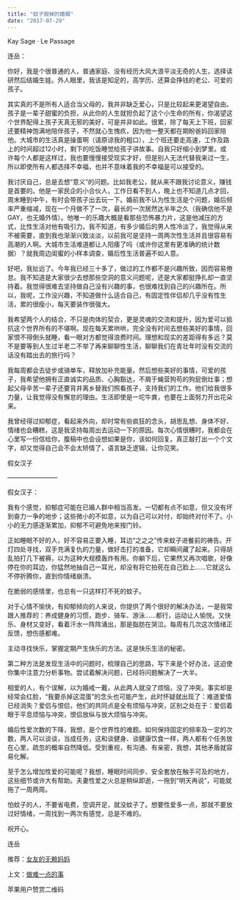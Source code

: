 ```yaml
---
title: "蚊子毁掉的婚姻"
date: "2017-07-29"
---
```


Kay Sage · Le Passage

连岳：

你好，我是个很普通的人，普通家庭、没有经历大风大浪平淡无奇的人生，选择读研然后结婚生娃。外人眼里，我该是知足的，高学历、还算会挣钱的老公、可爱的孩子。 

其实真的不是所有人适合当父母的，我并非缺乏爱心，只是比较起来更渴望自由。孩子是一辈子甜蜜的负担，从此你的人生就担负起了这个小生命的所有，你渴望这个世界配得上孩子天真无邪的美好，可是并非如此。很累，除了每天上下班，回家还要精神饱满地陪伴孩子，不然就心生愧疚，因为他一整天都在期盼爸妈回家陪他。大城市的生活真是操蛋啊（请原谅我的粗口），上个班还要走高速，工作及路上的时间超过12小时，剩下的吃饭睡觉给孩子讲故事。自我只好缩小到梦里。或许每个人都是这样过，我也要慢慢接受现实才好，但是别人无法代替我来过一生，所以即使所有人都选择不幸福，也并不意味着我的不幸福是可以接受的。   

我讨厌自己，总是去想“意义”的问题。比如我老公，就从来不跟我讨论意义，赚钱是首要的。他是一家民企的小合伙人，工作日看不到人，晚上也不知道几点才回，周末睡到中午，有时会带孩子出去玩一下。婚前我不认为性生活是个问题，婚后频率严重缩减，现在一个月做不了一次，最长的一次居然达半年之久（我确信他不是GAY，也无婚外情）。他唯一的乐趣大概是看那些恐怖暴力片，这是他减压的方式，比性生活对他有吸引力。我不知道，有多少婚后的男人性冷淡了，我觉得从来不被需要，直到我也渐渐兴致淡淡，以前我可是坚持一周两次性生活并且很容易有高潮的人啊。大城市生活难道都让人阳痿了吗（或许你这里有更准确的统计数据）？就我周边闺蜜的小样本调查，婚后性生活普遍不如人意。

好吧，我扯远了。今年我已经三十多了，做过的工作都不是兴趣所致，因而容易倦怠。我不知道是大家很少去想那些空洞的意义问题呢，还是大家都挺挣扎却一直坚持着。我觉得很难去坚持做自己没有兴趣的事，也很难找到自己的兴趣所在。所以，我呢，工作没兴趣，不知道做什么适合自己，有固定性伴侣却几乎没有性生活，累的很瘦小，每天要装作很强大。 

我希望两个人的结合，不只是肉体的契合，更是灵魂的交流和提升，因为爱可以抵抗这个世界所有的不堪啊。现在每天累哄哄，完全没有时间去想些美好的事情，回家恨不得倒头就睡，看一眼对方都觉得浪费时间。理想和现实的差距得有多远？莫不是要等到人生过半老二不举了再来聊聊性生活，聊聊我们在青壮年时没有交流的话没有踏出去的旅行吗？ 

我每周都会去徒步或骑单车，释放加补充能量。然后想些美好的事情，可爱的孩子，我希望他拥有正直诚实的品质、心胸豁达，不屑于蝇营狗苟的狗屁倒灶事；想起父母辛苦一辈子还要背井离乡替我们照看孩子，支持我们的工作。他们给我很多力量，让我觉得没有懈怠的理由。生活即使是一坨牛粪，也要在上面努力开出花朵来。

我曾经得过抑郁症，看起来外向，却时常有些疯狂的念头，胡思乱想、身体不好、情绪也会糟糕，这是我坚持每周出去运动一下的原因。每次心情很糟时，我都会在心里写一份信给你，腹稿中也会设想如果是你，该如何回复。真正敲打出一个个文字，却又觉得自己会不会太矫情了，语言缺乏逻辑，让你见笑。

假女汉子

————————

假女汉子：

我有个感觉，抑郁症可能在已婚人群中相当高发。一切都有点不如意，但又没有坏到奋力一争的地步；这些微小的不如意，以为自己可以对付，却始终对付不了。小小的无力感逐渐累加，抑郁不可避免地来按门铃。

正如睡眠不好的人，好不容易正要入睡，耳边“之之之”传来蚊子进餐前的祷告。开灯四处寻找，双手充满复仇的力量，做好击打的准备，它却瞬间藏了起来。只得胡乱拍打几下被褥，以为这种大规模轰炸有用。你躺下后，它果然又再次唱歌，好像停在你的耳边，你猛然地抽自己一耳光，却没有将它拍死在自己脸上……它就这么不停折腾你，直到你情绪崩溃。 

在脆弱的感情里，也总有一只这样打不死的蚊子。

对于心情不愉快，有抑郁倾向的人来说，你提供了两个很好的解决办法，一是我常跟人推荐的：养成健身的习惯，跑步、骑车、游泳……都行，运动让人愉悦。又快乐、身材又变好，看着汗水一阵阵涌出，那是脂肪在哭泣。每周有几次这次情绪正反馈，想伤感都难。

主动寻找快乐，掌握定期产生快乐的方法。这是快乐生活的秘密。

第二种方法是发现生活中的问题时，梳理自己的思路，写下来是个好办法，这迫使你集中注意力分析事物。尝试着解决问题，已经将问题解决了一大半。

相爱的人，有个误解，以为婚戒一戴，从此两人就没了烦恼，没了冲突。事实却是经常会红脸，“我要杀掉这混蛋”的念头也可能产生，此时怀疑就出现了：难道爱情已经消失？爱侣与恨侣，他们的共同点是全有烦恼与冲突，区别之处在于：爱侣着眼于平息烦恼与冲突，恨侣放纵与放大烦恼与冲突。

婚后性爱次数的下降，我想，是个世界性的难题。如何保持固定的频率及一定的次数，两人可以谈谈，当成任务，这和谈健身、谈健康饮食一样，两人都有个任务放在心里，疏忽的概率自然降低。受到重视，有沟通、有亲密，我想，其他矛盾就容易化解。

至于怎么增加性爱的可能呢？我想，睡眠时间同步、安全套放在触手可及的地方，这些细节或许大有帮助。夫妻性爱之火总是稍纵即逝，一拖到“明天再说”，可能就拖了一周两周。

怕蚊子的人，不要省电费，空调开足，就没蚊子了。想要性爱多一点，那就不要放过好情绪，一周找到一两次有感觉，总是不难的。

祝开心。

连岳

推荐：[女友的无赖妈妈](http://mp.weixin.qq.com/s?__biz=MjM5NDU0Mjk2MQ==&mid=2651623260&idx=1&sn=96cedaae9b0703e7c93a8fad27d785fc&chksm=bd7e0b428a0982546d6609519086fe1aa017caa047735d80a6f4c3c8831c824bd642b07df7ae&scene=21#wechat_redirect)

上文：[做难一点的事](http://mp.weixin.qq.com/s?__biz=MjM5NDU0Mjk2MQ==&mid=2651623303&idx=1&sn=ac7c8ccb9e0d17492e0b4edd2ccd310c&chksm=bd7e0b998a09828f7f16ede40fd0f61bf61f4a8221fcc4703c187eff5710dbd0808bbf220d82&scene=21#wechat_redirect)

苹果用户赞赏二维码
